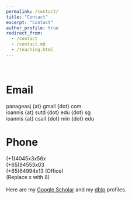 ```yaml
---
permalink: /contact/
title: "Contact"
excerpt: "Contact"
author_profile: true
redirect_from: 
  - /contact
  - /contact.md
  - /teaching.html
---
```


<br/>

Email
=======
panageasj {at} gmail {dot} com <br/>
ioannis {at} sutd {dot} edu {dot} sg <br/>
ioannis {at} csail {dot} min {dot} edu

Phone
=======
(+1)4045x3x56x <br/>
(+65)94553x03  <br/>
(+65)64994x13 (Office) <br/>
(Replace x with 8)
<br/>
<br/>
Here are my [Google Scholar](https://scholar.google.com/citations?user=5NiFWuwAAAAJ&hl=en) and my [dblp](https://dblp.org/pers/hd/p/Panageas:Ioannis) profiles.
